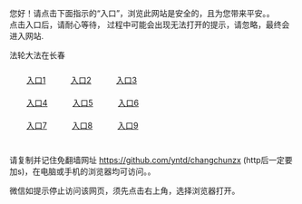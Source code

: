 您好！请点击下面指示的“入口”，浏览此网站是安全的，且为您带来平安。。 <br/>
点击入口后，请耐心等待， 过程中可能会出现无法打开的提示，请忽略，最终会进入网站. </br>

法轮大法在长春<br/>
<div style="padding:10px"><a style="margin:20px" target="_blank" href="https://d3kr64kkzsqkj.cloudfront.net/2Qpsp?vfhnprd" id="ccLink1" rel="nofollow">入口1</a> <a target="_blank" style="margin:20px" href="https://d3vg7g5fe62nav.cloudfront.net/2Qpsp?mzojqpbr" id="ccLink2" rel="nofollow">入口2</a> <a style="margin:20px" target="_blank" href="https://dpffom9hg0gm9.cloudfront.net/2Qpsp?aisjy" id="ccLink3" rel="nofollow">入口3</a></div>

<div style="padding:10px" ><a style="margin:20px" target="_blank" href="https://d3kr64kkzsqkj.cloudfront.net/2Qpsp?vfhnprd" id="ccLink4" rel="nofollow">入口4</a> <a style="margin:20px" href="https://d3vg7g5fe62nav.cloudfront.net/2Qpsp?mzojqpbr" target="_blank" id="ccLink5" rel="nofollow">入口5</a> <a style="margin:20px" href="https://dpffom9hg0gm9.cloudfront.net/2Qpsp?aisjy" target="_blank" id="ccLink6" rel="nofollow">入口6</a></div>

<div style="padding:10px"><a style="margin:20px" target="_blank" href="https://d3kr64kkzsqkj.cloudfront.net/2Qpsp?vfhnprd" id="ccLink7" rel="nofollow">入口7</a> <a style="margin:20px" href="https://d3vg7g5fe62nav.cloudfront.net/2Qpsp?mzojqpbr" target="_blank" id="ccLink8" rel="nofollow">入口8</a> <a style="margin:20px" target="_blank" href="https://dpffom9hg0gm9.cloudfront.net/2Qpsp?aisjy" id="ccLink9" rel="nofollow">入口9</a></div>

<br/>



请复制并记住免翻墙网址 https://github.com/yntd/changchunzx (http后一定要加s)，在电脑或手机的浏览器均可访问。。<br/>

微信如提示停止访问该网页，须先点击右上角，选择浏览器打开。
